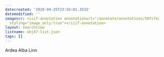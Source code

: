 ```yaml
---
datecreated: '2020-04-25T23:56:01.353Z'
datemodified: ''
imagescr: <iiif-annotation annotationurl="/annotate/annotations/50fcfe2c-8750-11ea-8952-5254008afee6.json"
  styling="image_only:true"></iiif-annotation>
layout: searchview
listname: obj47-list.json
tags: []
---
```

Ardea Alba Linn